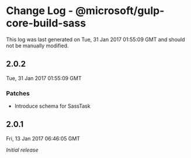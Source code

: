 # Change Log - @microsoft/gulp-core-build-sass

This log was last generated on Tue, 31 Jan 2017 01:55:09 GMT and should not be manually modified.

## 2.0.2
Tue, 31 Jan 2017 01:55:09 GMT

### Patches

- Introduce schema for SassTask

## 2.0.1
Fri, 13 Jan 2017 06:46:05 GMT

*Initial release*

